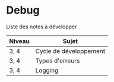 # Debug

Liste des notes à développer

Niveau | Sujet
--- | ---
3, 4 | Cycle de développement
3, 4 | Types d'erreurs
3, 4 | Logging
